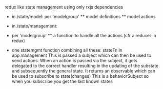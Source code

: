 redux like state management using only rxjs dependencies

* in /state/model:
per 'modelgroup'
** model definitions
** model actions

* in /state/management:
* per 'modelgroup'
** a function to handle all the actions (cfr a reducer in redux)
* one statemgmt function combining all these: stateFn in app.management
This is passed a subject which can then be used to send actions.
When an action is passed via the subject, it gets delegated to the correct handler
resulting in the updating of the substate and subsequently the general state.
It returns an observable which can be used to subscribe to state(changes)
This is a behaviorSubject so when you subscribe you get the last known states
